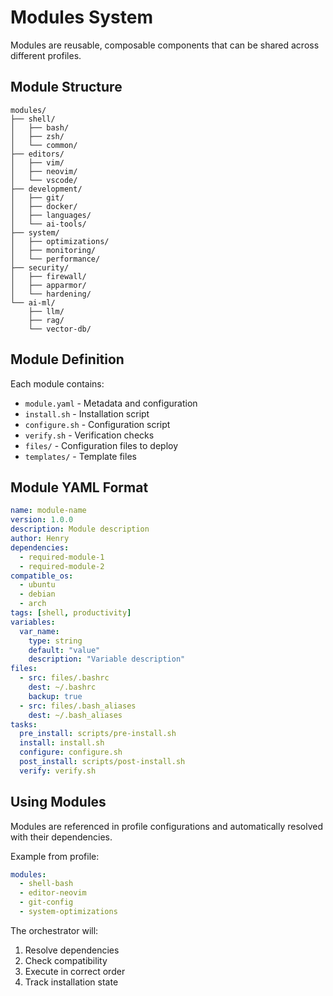 # Modules System

Modules are reusable, composable components that can be shared across different profiles.

## Module Structure

```
modules/
├── shell/
│   ├── bash/
│   ├── zsh/
│   └── common/
├── editors/
│   ├── vim/
│   ├── neovim/
│   └── vscode/
├── development/
│   ├── git/
│   ├── docker/
│   ├── languages/
│   └── ai-tools/
├── system/
│   ├── optimizations/
│   ├── monitoring/
│   └── performance/
├── security/
│   ├── firewall/
│   ├── apparmor/
│   └── hardening/
└── ai-ml/
    ├── llm/
    ├── rag/
    └── vector-db/
```

## Module Definition

Each module contains:
- `module.yaml` - Metadata and configuration
- `install.sh` - Installation script
- `configure.sh` - Configuration script
- `verify.sh` - Verification checks
- `files/` - Configuration files to deploy
- `templates/` - Template files

## Module YAML Format

```yaml
name: module-name
version: 1.0.0
description: Module description
author: Henry
dependencies:
  - required-module-1
  - required-module-2
compatible_os:
  - ubuntu
  - debian
  - arch
tags: [shell, productivity]
variables:
  var_name:
    type: string
    default: "value"
    description: "Variable description"
files:
  - src: files/.bashrc
    dest: ~/.bashrc
    backup: true
  - src: files/.bash_aliases
    dest: ~/.bash_aliases
tasks:
  pre_install: scripts/pre-install.sh
  install: install.sh
  configure: configure.sh
  post_install: scripts/post-install.sh
  verify: verify.sh
```

## Using Modules

Modules are referenced in profile configurations and automatically
resolved with their dependencies.

Example from profile:
```yaml
modules:
  - shell-bash
  - editor-neovim
  - git-config
  - system-optimizations
```

The orchestrator will:
1. Resolve dependencies
2. Check compatibility
3. Execute in correct order
4. Track installation state
